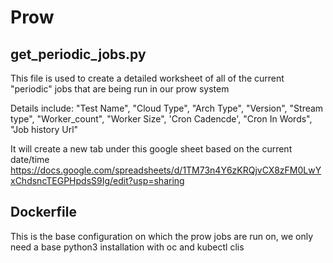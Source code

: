 # Prow 


## get_periodic_jobs.py

This file is used to create a detailed worksheet of all of the current "periodic" jobs that are being run in our prow system 

Details include: "Test Name", "Cloud Type", "Arch Type", "Version", "Stream type", "Worker_count", "Worker Size", 'Cron Cadencde', "Cron In Words", "Job history Url"

It will create a new tab under this google sheet based on the current date/time
https://docs.google.com/spreadsheets/d/1TM73n4Y6zKRQjvCX8zFM0LwYxChdsncTEGPHpdsS9Ig/edit?usp=sharing

## Dockerfile

This is the base configuration on which the prow jobs are run on, we only need a base python3 installation with oc and kubectl clis